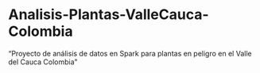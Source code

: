 # Analisis-Plantas-ValleCauca-Colombia
“Proyecto de análisis de datos en Spark para plantas en peligro en el Valle del Cauca Colombia"
